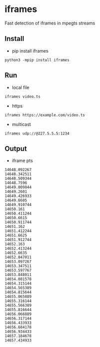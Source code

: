 # iframes
Fast detection of iframes in mpegts streams 

## Install
* pip install iframes
```smalltalk
python3 -mpip install iframes
```

## Run 
* local file
```
iframes video.ts
```
* https
```
iframes https://example.com/video.ts
```
* multicast
```
iframes udp://@227.5.5.5:1234
```
## Output
* iframe pts
```smalltalk
14648.092267
14648.342511
14648.509344
14648.7596
14649.009844
14649.2601
14649.426933
14649.6605
14649.910744
14650.161
14650.411244
14650.6615
14650.911744
14651.162
14651.412244
14651.6625
14651.912744
14652.163
14652.413244
14652.6635
14652.847011
14653.097267
14653.347511
14653.597767
14653.848011
14654.081578
14654.315144
14654.565389
14654.815644
14655.065889
14655.316144
14655.566389
14655.816644
14656.066889
14656.317144
14656.433933
14656.684178
14656.934433
14657.184678
14657.434933
```
